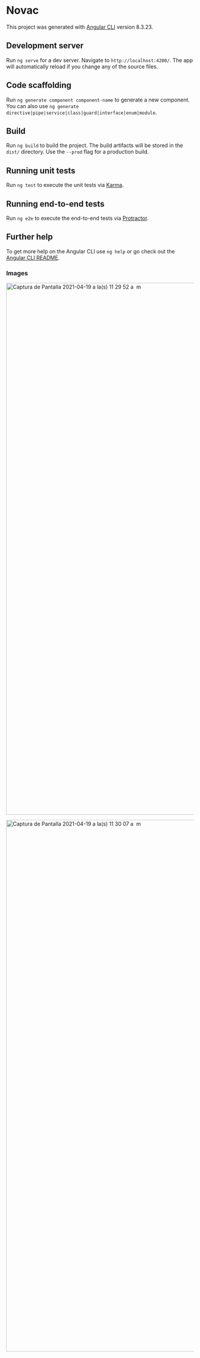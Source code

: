 # Novac

This project was generated with [Angular CLI](https://github.com/angular/angular-cli) version 8.3.23.

## Development server

Run `ng serve` for a dev server. Navigate to `http://localhost:4200/`. The app will automatically reload if you change any of the source files.

## Code scaffolding

Run `ng generate component component-name` to generate a new component. You can also use `ng generate directive|pipe|service|class|guard|interface|enum|module`.

## Build

Run `ng build` to build the project. The build artifacts will be stored in the `dist/` directory. Use the `--prod` flag for a production build.

## Running unit tests

Run `ng test` to execute the unit tests via [Karma](https://karma-runner.github.io).

## Running end-to-end tests

Run `ng e2e` to execute the end-to-end tests via [Protractor](http://www.protractortest.org/).

## Further help

To get more help on the Angular CLI use `ng help` or go check out the [Angular CLI README](https://github.com/angular/angular-cli/blob/master/README.md).

### Images
[](url)
<img width="1424" alt="Captura de Pantalla 2021-04-19 a la(s) 11 29 52 a  m" src="https://user-images.githubusercontent.com/53841609/115263050-15f0ab80-a103-11eb-8250-78fe88f98410.png">

<img width="1424" alt="Captura de Pantalla 2021-04-19 a la(s) 11 30 07 a  m" src="https://user-images.githubusercontent.com/53841609/115263613-90213000-a103-11eb-8ad2-a56de4873d5f.png">

